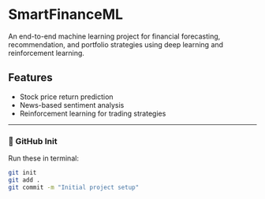 # SmartFinanceML

An end-to-end machine learning project for financial forecasting, recommendation, and portfolio strategies using deep learning and reinforcement learning.

## Features
- Stock price return prediction
- News-based sentiment analysis
- Reinforcement learning for trading strategies

---

### 🏁 GitHub Init

Run these in terminal:

```bash
git init
git add .
git commit -m "Initial project setup"
